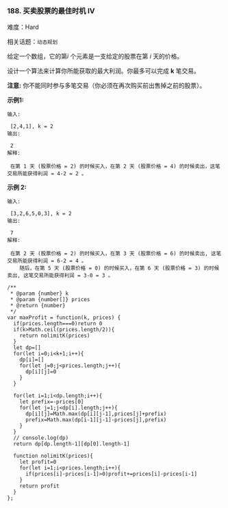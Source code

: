 ### 188. 买卖股票的最佳时机 IV

难度：Hard

相关话题：`动态规划`

给定一个数组，它的第*i*  个元素是一支给定的股票在第 *i* 天的价格。



设计一个算法来计算你所能获取的最大利润。你最多可以完成 **k**  笔交易。



**注意:** 你不能同时参与多笔交易（你必须在再次购买前出售掉之前的股票）。



**示例1:** 



```
输入:

 [2,4,1], k = 2
输出:

 2
解释:

 在第 1 天 (股票价格 = 2) 的时候买入，在第 2 天 (股票价格 = 4) 的时候卖出，这笔交易所能获得利润 = 4-2 = 2 。
```


**示例 2:** 



```
输入:

 [3,2,6,5,0,3], k = 2
输出:

 7
解释:

 在第 2 天 (股票价格 = 2) 的时候买入，在第 3 天 (股票价格 = 6) 的时候卖出, 这笔交易所能获得利润 = 6-2 = 4 。
    随后，在第 5 天 (股票价格 = 0) 的时候买入，在第 6 天 (股票价格 = 3) 的时候卖出, 这笔交易所能获得利润 = 3-0 = 3 。
```

```
/**
 * @param {number} k
 * @param {number[]} prices
 * @return {number}
 */
var maxProfit = function(k, prices) {
  if(prices.length===0)return 0
  if(k>Math.ceil(prices.length/2)){
    return nolimitK(prices)
  }
  let dp=[]
  for(let i=0;i<k+1;i++){
    dp[i]=[]
    for(let j=0;j<prices.length;j++){
      dp[i][j]=0
    }
  }
  
  for(let i=1;i<dp.length;i++){
    let prefix=-prices[0]
    for(let j=1;j<dp[i].length;j++){
      dp[i][j]=Math.max(dp[i][j-1],prices[j]+prefix)
      prefix=Math.max(dp[i-1][j-1]-prices[j],prefix)
    }
  }
  // console.log(dp)
  return dp[dp.length-1][dp[0].length-1]
  
  function nolimitK(prices){
    let profit=0
    for(let i=1;i<prices.length;i++){
      if(prices[i]-prices[i-1]>0)profit+=prices[i]-prices[i-1]
    }
    return profit
  }
};
```

